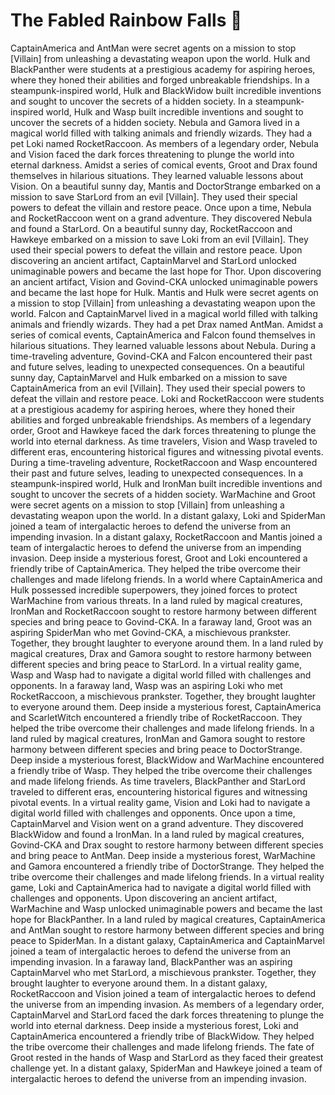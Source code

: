 # The Fabled Rainbow Falls :microphone: 

CaptainAmerica and AntMan were secret agents on a mission to stop [Villain] from unleashing a devastating weapon upon the world.
Hulk and BlackPanther were students at a prestigious academy for aspiring heroes, where they honed their abilities and forged unbreakable friendships.
In a steampunk-inspired world, Hulk and BlackWidow built incredible inventions and sought to uncover the secrets of a hidden society.
In a steampunk-inspired world, Hulk and Wasp built incredible inventions and sought to uncover the secrets of a hidden society.
Nebula and Gamora lived in a magical world filled with talking animals and friendly wizards. They had a pet Loki named RocketRaccoon.
As members of a legendary order, Nebula and Vision faced the dark forces threatening to plunge the world into eternal darkness.
Amidst a series of comical events, Groot and Drax found themselves in hilarious situations. They learned valuable lessons about Vision.
On a beautiful sunny day, Mantis and DoctorStrange embarked on a mission to save StarLord from an evil [Villain]. They used their special powers to defeat the villain and restore peace.
Once upon a time, Nebula and RocketRaccoon went on a grand adventure. They discovered Nebula and found a StarLord.
On a beautiful sunny day, RocketRaccoon and Hawkeye embarked on a mission to save Loki from an evil [Villain]. They used their special powers to defeat the villain and restore peace.
Upon discovering an ancient artifact, CaptainMarvel and StarLord unlocked unimaginable powers and became the last hope for Thor.
Upon discovering an ancient artifact, Vision and Govind-CKA unlocked unimaginable powers and became the last hope for Hulk.
Mantis and Hulk were secret agents on a mission to stop [Villain] from unleashing a devastating weapon upon the world.
Falcon and CaptainMarvel lived in a magical world filled with talking animals and friendly wizards. They had a pet Drax named AntMan.
Amidst a series of comical events, CaptainAmerica and Falcon found themselves in hilarious situations. They learned valuable lessons about Nebula.
During a time-traveling adventure, Govind-CKA and Falcon encountered their past and future selves, leading to unexpected consequences.
On a beautiful sunny day, CaptainMarvel and Hulk embarked on a mission to save CaptainAmerica from an evil [Villain]. They used their special powers to defeat the villain and restore peace.
Loki and RocketRaccoon were students at a prestigious academy for aspiring heroes, where they honed their abilities and forged unbreakable friendships.
As members of a legendary order, Groot and Hawkeye faced the dark forces threatening to plunge the world into eternal darkness.
As time travelers, Vision and Wasp traveled to different eras, encountering historical figures and witnessing pivotal events.
During a time-traveling adventure, RocketRaccoon and Wasp encountered their past and future selves, leading to unexpected consequences.
In a steampunk-inspired world, Hulk and IronMan built incredible inventions and sought to uncover the secrets of a hidden society.
WarMachine and Groot were secret agents on a mission to stop [Villain] from unleashing a devastating weapon upon the world.
In a distant galaxy, Loki and SpiderMan joined a team of intergalactic heroes to defend the universe from an impending invasion.
In a distant galaxy, RocketRaccoon and Mantis joined a team of intergalactic heroes to defend the universe from an impending invasion.
Deep inside a mysterious forest, Groot and Loki encountered a friendly tribe of CaptainAmerica. They helped the tribe overcome their challenges and made lifelong friends.
In a world where CaptainAmerica and Hulk possessed incredible superpowers, they joined forces to protect WarMachine from various threats.
In a land ruled by magical creatures, IronMan and RocketRaccoon sought to restore harmony between different species and bring peace to Govind-CKA.
In a faraway land, Groot was an aspiring SpiderMan who met Govind-CKA, a mischievous prankster. Together, they brought laughter to everyone around them.
In a land ruled by magical creatures, Drax and Gamora sought to restore harmony between different species and bring peace to StarLord.
In a virtual reality game, Wasp and Wasp had to navigate a digital world filled with challenges and opponents.
In a faraway land, Wasp was an aspiring Loki who met RocketRaccoon, a mischievous prankster. Together, they brought laughter to everyone around them.
Deep inside a mysterious forest, CaptainAmerica and ScarletWitch encountered a friendly tribe of RocketRaccoon. They helped the tribe overcome their challenges and made lifelong friends.
In a land ruled by magical creatures, IronMan and Gamora sought to restore harmony between different species and bring peace to DoctorStrange.
Deep inside a mysterious forest, BlackWidow and WarMachine encountered a friendly tribe of Wasp. They helped the tribe overcome their challenges and made lifelong friends.
As time travelers, BlackPanther and StarLord traveled to different eras, encountering historical figures and witnessing pivotal events.
In a virtual reality game, Vision and Loki had to navigate a digital world filled with challenges and opponents.
Once upon a time, CaptainMarvel and Vision went on a grand adventure. They discovered BlackWidow and found a IronMan.
In a land ruled by magical creatures, Govind-CKA and Drax sought to restore harmony between different species and bring peace to AntMan.
Deep inside a mysterious forest, WarMachine and Gamora encountered a friendly tribe of DoctorStrange. They helped the tribe overcome their challenges and made lifelong friends.
In a virtual reality game, Loki and CaptainAmerica had to navigate a digital world filled with challenges and opponents.
Upon discovering an ancient artifact, WarMachine and Wasp unlocked unimaginable powers and became the last hope for BlackPanther.
In a land ruled by magical creatures, CaptainAmerica and AntMan sought to restore harmony between different species and bring peace to SpiderMan.
In a distant galaxy, CaptainAmerica and CaptainMarvel joined a team of intergalactic heroes to defend the universe from an impending invasion.
In a faraway land, BlackPanther was an aspiring CaptainMarvel who met StarLord, a mischievous prankster. Together, they brought laughter to everyone around them.
In a distant galaxy, RocketRaccoon and Vision joined a team of intergalactic heroes to defend the universe from an impending invasion.
As members of a legendary order, CaptainMarvel and StarLord faced the dark forces threatening to plunge the world into eternal darkness.
Deep inside a mysterious forest, Loki and CaptainAmerica encountered a friendly tribe of BlackWidow. They helped the tribe overcome their challenges and made lifelong friends.
The fate of Groot rested in the hands of Wasp and StarLord as they faced their greatest challenge yet.
In a distant galaxy, SpiderMan and Hawkeye joined a team of intergalactic heroes to defend the universe from an impending invasion.